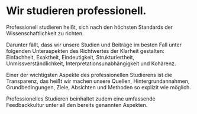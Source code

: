 <!---
   NAME - The NAME of this project is:
ethos

  FILE - The FILENAME of the current file is:
/v5a4.md

  CREATION - This project was CREATED on:
2017-01-28-16:15:00 UTC

  MODIFICATION - This project was last MODIFIED on:
2017-01-28-16:15:00 UTC

  VERSION - The current VERSION of this project is:
<git-commit-hash>-2017-01-28-16:15:00 UTC

  CREATOR(S) - This project was CREATED by:
Michael Czechowski, Martin Maga

  CONTACT - You can CONTACT the creator(s) or developer(s) of this project at:
E-Mail: mail@martinmaga.de

  COPYRIGHT - The COPYRIGHT holder of this project is:
COPYRIGHT (c) 2016 Martin Maga

  LICENSE - This project is LICENSED under the following license:
Martin Maga 2016 CC BY-SA 4.0 https://creativecommons.org

  SUBFILE – This is a SUBFILE! For more INFORMATION on this project go to:
/README.md
--->

# Wir studieren professionell.

Professionell studieren heißt, sich nach den höchsten Standards der Wissenschaftlichkeit zu richten.

Darunter fällt, dass wir unsere Studien und Beiträge im besten Fall unter folgenden Unteraspekten des Richtwertes der Klarheit gestalten: Einfachheit, Exaktheit, Eindeutigkeit, Strukturiertheit, Unmissverständlichkeit, Interpretationsunabhängigkeit und Kohärenz.

Einer der wichtigsten Aspekte des professionellen Studierens ist die Transparenz, das heißt wir machen unsere Quellen, Hintergrundannahmen, Grundbedingungen, Ziele, Absichten und Methoden so explizit wie möglich.

Professionelles Studieren beinhaltet zudem eine umfassende Feedbackkultur unter all den bereits genannten Aspekten.
